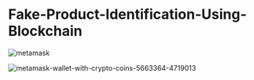 # Fake-Product-Identification-Using-Blockchain


![metamask](https://github.com/Amrin24/Fake-Product-Identification-Using-Blockchain/assets/141571950/96142ef8-58d2-4788-81fe-baf4f13a08fe)

![metamask-wallet-with-crypto-coins-5663364-4719013](https://github.com/Amrin24/Fake-Product-Identification-Using-Blockchain/assets/141571950/4ad5b8d3-ab7c-4f28-8f63-474e18008d6a)
